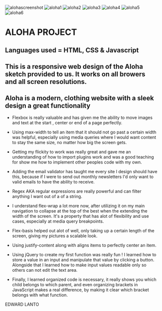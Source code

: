 ![alohascreenshot](https://cloud.githubusercontent.com/assets/20784807/22769931/172d82c6-ee41-11e6-8d70-a1f0a5a1e301.png)
![aloha1](https://user-images.githubusercontent.com/20784807/27007300-3982a960-4e03-11e7-980d-7e64715ddbc5.png)
![aloha2](https://user-images.githubusercontent.com/20784807/27007303-39875474-4e03-11e7-8e9e-13a93119ed0c.png)
![aloha3](https://user-images.githubusercontent.com/20784807/27007305-3987f0dc-4e03-11e7-9e95-ec13dc5e51a2.png)
![aloha4](https://user-images.githubusercontent.com/20784807/27007301-3986d2ec-4e03-11e7-908c-ceeade27e51f.png)
![aloha5](https://user-images.githubusercontent.com/20784807/27007304-39876fea-4e03-11e7-9eb5-7a801329824b.png)
![aloha6](https://user-images.githubusercontent.com/20784807/27007302-39873e9e-4e03-11e7-9d13-61ecd0f9bb63.png)




# ALOHA PROJECT

## Languages used = HTML, CSS & Javascript


## This is a responsive web design of the Aloha sketch provided to us. It works on all browers and all screen resolutions.


## Aloha is a modern, clothing website with a sleek design a great functionality




* Flexbox is really valuable and has given me the ability to move images and text at the start , center or end of a page perfectly.

* Using max-width to tell an item that it should not go past a certain width was helpful, especially using media queries where I would want content to stay the same size, no matter how big the screen gets.

* Getting my flickity to work was really great and gave me an understanding of how to import plugins work and was a good teaching for show me how to implement other peoples code with my own.

* Adding the email validator has taught me every site I design should have this, because if I were to send out monthly newsletters I'd only want to valid emails to have the ability to receive.

* Regex AKA regular expressions are really powerful and can filter anything I want out of a of a string.

* I understand flex-wrap a lot more now, after utilizing it on my main navigation to collapse at the top of the best when the extending the width of the screen. It's a property that has alot of flexibility and use cases, especially at media query breakpoints.

* Flex-basis helped out alot of well, only taking up a certain length of the screen, giving my pictures a scalable look. 

* Using justify-content along with aligns items to perfectly center an item.

* Using jQuery to create my first function was really fun ! I learned how to store a value in an input and manipulate that value by clicking a button. Alongside that I learned how to make input values readable only so others can not edit the text area.

* Finally, I learned organized code is necessary, it really shows you which child belongs to which parent, and even organizing brackets in JavaScript makes a real difference, by making it clear which bracket belongs with what function.

EDWARD LANTO
